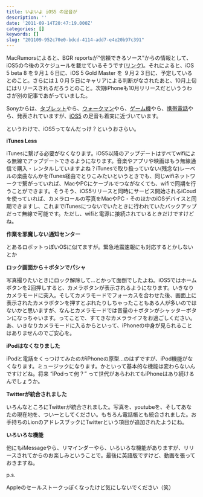 ```yaml
---
title: いよいよ iOS5 の足音が
description: ''
date: '2011-09-14T20:47:19.000Z'
categories: []
keywords: []
slug: "201109-952c70e0-bdcd-4114-add7-e4e20b97c391"
---
```

MacRumorsによると、BGR reportsが”信頼できるソース”からの情報として、iOS5の今後のスケジュールを載せているそうです([リンク](http://www.macrumors.com/2011/09/13/ios-5-beta-8-on-friday-gm-on-september-23rd-carrier-approval-by-october-5th/))。それによると、iOS 5 beta 8 を９月１６日に、iOS 5 Gold Master を ９月２３日に、予定しているとのこと。さらには１０月５日にキャリアによる判断がなされたあと、10月上旬にはリリースされるだろうとのこと。次期iPhoneも10月リリースだといううわさが別の記事であがっていました。

Sonyからは、[タブレット](http://www.sony.jp/CorporateCruise/Press/201109/11-0901/)やら、[ウォークマン](http://www.sony.jp/CorporateCruise/Press/201109/11-0913B/)やら、[ゲーム機](http://www.jp.playstation.com/info/release/nr_20110914_psvita.html)やら、[携帯電話](http://www.sonyericsson.co.jp/company/press/20110914_xperiaplay.html)やら、発表されていますが、[iOS5](http://www.apple.com/jp/ios/ios5/) の足音も着実に近づいています。

というわけで、iOS5ってなんだっけ？というおさらい。

**iTunes Less**

iTunesに繋げる必要がなくなります。iOS5以降のアップデートはすべてwifiによる無線でアップデートできるようになります。音楽やアプリや映画はもう無線通信で購入・レンタルしていますよね？iTunesで取り扱っていない(残念な)レーベルの楽曲なんかをiTunes経由でとりこみたいというときでも、同じwifiネットワークで繋がっていれば、MacやPCにケーブルでつながなくても、wifiで同期を行うことができます。そうそう、iOS5リリースと同時にサービス開始されるiCoudを使っていれば、カメラロールの写真をMacやPC・そのほかのiOSデバイスと同期できますし、これまでiTunesにつないでいたときに行われていたバックアップだって無線で可能です。ただし、wifiと電源に接続されているときだけですけどね。

**作業を邪魔しない通知センター**

とあるロボットっぽいOSに似てますが。緊急地震速報にも対応するとかしないとか

**ロック画面から＋ボタンでパシャ**

写真撮りたいときにロック解除して…とかって面倒でしたよね。iOS5ではホームボタンを2回押しすると、カメラボタンが表示されるようになります。いきなりカメラモードに突入。そしてカメラモードでフォーカスを合わせた後、画面上に表示されたカメラボタンを押すとぶれたりしちゃったこともある人が多いのではないかと思いますが、なんとカメラモードでは音量の＋ボタンがシャッターボタンになっちゃいます。ってことで、すてきなカメラライフをお過ごしください。あ、いきなりカメラモードに入るからといって、iPhoneの中身が見られることはありませんのでご安心を。

**iPodはなくなりました**

iPodと電話をくっつけてみたのがiPhoneの原型…のはずですが、iPod機能がなくなります。ミュージックになります。かといって基本的な機能は変わらないんですけどね。将来 “iPodって何？” って世代があらわれてもiPhoneはあり続けるんでしょうか。

**Twitterが統合されました**

いろんなところにTwitterが統合されました。写真を、youtubeを、そしてあなたの現在地を、ついーとしてください。もちろん電話帳とも統合されました。お手持ちのLionのアドレスブックにTwitterという項目が追加されたようにね。

**いろいろな機能**

他にもiMessageやら、リマインダーやら、いろいろな機能がありますが、リリースされてからのお楽しみということで。最後に英語版ですけど、動画を張っておきますね。

p.s.

Appleのセールストークっぽくなったけど気にしないでください（笑）